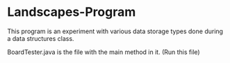 # Landscapes-Program
This program is an experiment with various data storage types done during a data structures class.

BoardTester.java is the file with the main method in it. (Run this file)
